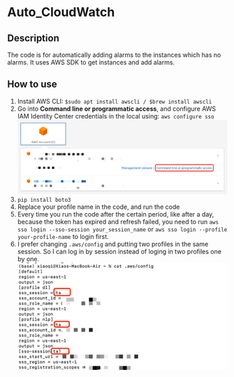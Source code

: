# Auto_CloudWatch

## Description
The code is for automatically adding alarms to the instances which has no alarms. It uses AWS SDK to get instances and add alarms.

## How to use
1. Install AWS CLI: `$sudo apt install awscli / $brew install awscli`
2. Go into **Command line or programmatic access**, and configure AWS IAM Identity Center credentials in the local using: `aws configure sso`
![img.png](img.png)
3. `pip install boto3`
4. Replace your profile name in the code, and run the code
5. Every time you run the code after the certain period, like after a day, because the token has expired and refresh failed, you need to run `aws sso login --sso-session your_session_name` or `aws sso login --profile your-profile-name` to login first. 
6. I prefer changing `.aws/config` and putting two profiles in the same session. So I can log in by session instead of loging in two profiles one by one.![img_1.png](img_1.png)